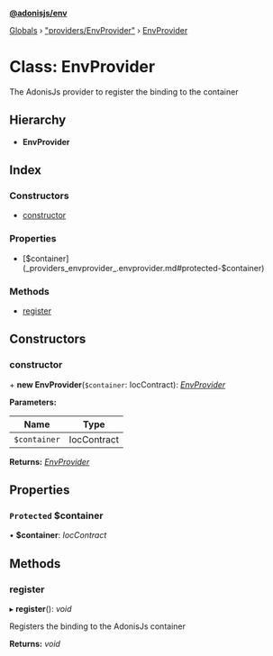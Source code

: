 **[@adonisjs/env](../README.md)**

[Globals](../README.md) › ["providers/EnvProvider"](../modules/_providers_envprovider_.md) › [EnvProvider](_providers_envprovider_.envprovider.md)

# Class: EnvProvider

The AdonisJs provider to register the binding to the container

## Hierarchy

* **EnvProvider**

## Index

### Constructors

* [constructor](_providers_envprovider_.envprovider.md#constructor)

### Properties

* [$container](_providers_envprovider_.envprovider.md#protected-$container)

### Methods

* [register](_providers_envprovider_.envprovider.md#register)

## Constructors

###  constructor

\+ **new EnvProvider**(`$container`: IocContract): *[EnvProvider](_providers_envprovider_.envprovider.md)*

**Parameters:**

Name | Type |
------ | ------ |
`$container` | IocContract |

**Returns:** *[EnvProvider](_providers_envprovider_.envprovider.md)*

## Properties

### `Protected` $container

• **$container**: *IocContract*

## Methods

###  register

▸ **register**(): *void*

Registers the binding to the AdonisJs container

**Returns:** *void*